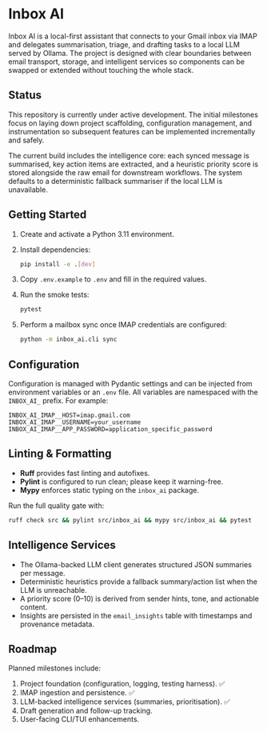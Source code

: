 # Inbox AI

Inbox AI is a local-first assistant that connects to your Gmail inbox via IMAP and delegates
summarisation, triage, and drafting tasks to a local LLM served by Ollama. The project is designed
with clear boundaries between email transport, storage, and intelligent services so components can
be swapped or extended without touching the whole stack.

## Status

This repository is currently under active development. The initial milestones focus on laying down
project scaffolding, configuration management, and instrumentation so subsequent features can be
implemented incrementally and safely.

The current build includes the intelligence core: each synced message is summarised, key action
items are extracted, and a heuristic priority score is stored alongside the raw email for downstream
workflows. The system defaults to a deterministic fallback summariser if the local LLM is
unavailable.

## Getting Started

1. Create and activate a Python 3.11 environment.
2. Install dependencies:

   ```bash
   pip install -e .[dev]
   ```

3. Copy `.env.example` to `.env` and fill in the required values.
4. Run the smoke tests:

   ```bash
   pytest
   ```

5. Perform a mailbox sync once IMAP credentials are configured:

   ```bash
   python -m inbox_ai.cli sync
   ```

## Configuration

Configuration is managed with Pydantic settings and can be injected from environment variables or an
`.env` file. All variables are namespaced with the `INBOX_AI_` prefix. For example:

```env
INBOX_AI_IMAP__HOST=imap.gmail.com
INBOX_AI_IMAP__USERNAME=your_username
INBOX_AI_IMAP__APP_PASSWORD=application_specific_password
```

## Linting & Formatting

- **Ruff** provides fast linting and autofixes.
- **Pylint** is configured to run clean; please keep it warning-free.
- **Mypy** enforces static typing on the `inbox_ai` package.

Run the full quality gate with:

```bash
ruff check src && pylint src/inbox_ai && mypy src/inbox_ai && pytest
```

## Intelligence Services

- The Ollama-backed LLM client generates structured JSON summaries per message.
- Deterministic heuristics provide a fallback summary/action list when the LLM is unreachable.
- A priority score (0–10) is derived from sender hints, tone, and actionable content.
- Insights are persisted in the `email_insights` table with timestamps and provenance metadata.

## Roadmap

Planned milestones include:

1. Project foundation (configuration, logging, testing harness). ✅
2. IMAP ingestion and persistence. ✅
3. LLM-backed intelligence services (summaries, prioritisation). ✅
4. Draft generation and follow-up tracking.
5. User-facing CLI/TUI enhancements.
